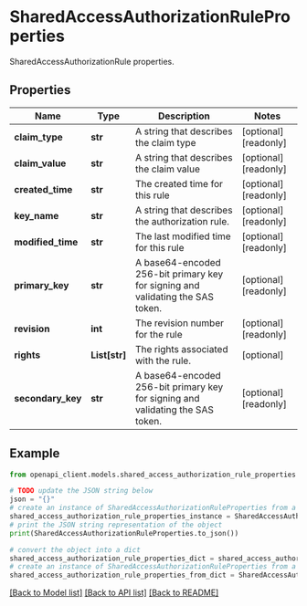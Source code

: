 # SharedAccessAuthorizationRuleProperties

SharedAccessAuthorizationRule properties.

## Properties

Name | Type | Description | Notes
------------ | ------------- | ------------- | -------------
**claim_type** | **str** | A string that describes the claim type | [optional] [readonly] 
**claim_value** | **str** | A string that describes the claim value | [optional] [readonly] 
**created_time** | **str** | The created time for this rule | [optional] [readonly] 
**key_name** | **str** | A string that describes the authorization rule. | [optional] [readonly] 
**modified_time** | **str** | The last modified time for this rule | [optional] [readonly] 
**primary_key** | **str** | A base64-encoded 256-bit primary key for signing and validating the SAS token. | [optional] [readonly] 
**revision** | **int** | The revision number for the rule | [optional] [readonly] 
**rights** | **List[str]** | The rights associated with the rule. | [optional] 
**secondary_key** | **str** | A base64-encoded 256-bit primary key for signing and validating the SAS token. | [optional] [readonly] 

## Example

```python
from openapi_client.models.shared_access_authorization_rule_properties import SharedAccessAuthorizationRuleProperties

# TODO update the JSON string below
json = "{}"
# create an instance of SharedAccessAuthorizationRuleProperties from a JSON string
shared_access_authorization_rule_properties_instance = SharedAccessAuthorizationRuleProperties.from_json(json)
# print the JSON string representation of the object
print(SharedAccessAuthorizationRuleProperties.to_json())

# convert the object into a dict
shared_access_authorization_rule_properties_dict = shared_access_authorization_rule_properties_instance.to_dict()
# create an instance of SharedAccessAuthorizationRuleProperties from a dict
shared_access_authorization_rule_properties_from_dict = SharedAccessAuthorizationRuleProperties.from_dict(shared_access_authorization_rule_properties_dict)
```
[[Back to Model list]](../README.md#documentation-for-models) [[Back to API list]](../README.md#documentation-for-api-endpoints) [[Back to README]](../README.md)


